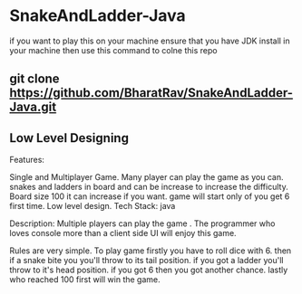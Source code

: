 # SnakeAndLadder-Java

if you want to play this on your machine
ensure that you have JDK install in your machine 
then use this command to colne this repo
## git clone https://github.com/BharatRav/SnakeAndLadder-Java.git
## Low Level Designing

Features: 

Single and Multiplayer Game.
Many player can play the game as you can.
snakes and ladders in board and can be increase to increase the difficulty.
Board size 100  it can increase if you want.
game will start only of you get 6 first time.
Low level design.
Tech Stack: java

Description: Multiple players can play the game . The programmer who loves console more than a client side UI will enjoy this game. 

Rules are very simple. To play game firstly you have to roll dice with 6. then if a snake bite you you'll throw to its tail position. if you got a ladder you'll throw to it's head position. if you got 6 then you got another chance. lastly  who reached 100 first will win the game.
